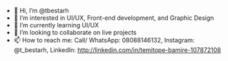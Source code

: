 - 👋 Hi, I’m @tbestarh
- 👀 I’m interested in UI/UX, Front-end development, and Graphic Design
- 🌱 I’m currently learning UI/UX
- 💞️ I’m looking to collaborate on live projects
- 📫 How to reach me: Call/ WhatsApp: 08088146132, Instagram: @t_bestarh, LinkedIn: http://linkedin.com/in/temitope-bamire-107872108

<!---
tbestarh/tbestarh is a ✨ special ✨ repository because its `README.md` (this file) appears on your GitHub profile.
You can click the Preview link to take a look at your changes.
--->
